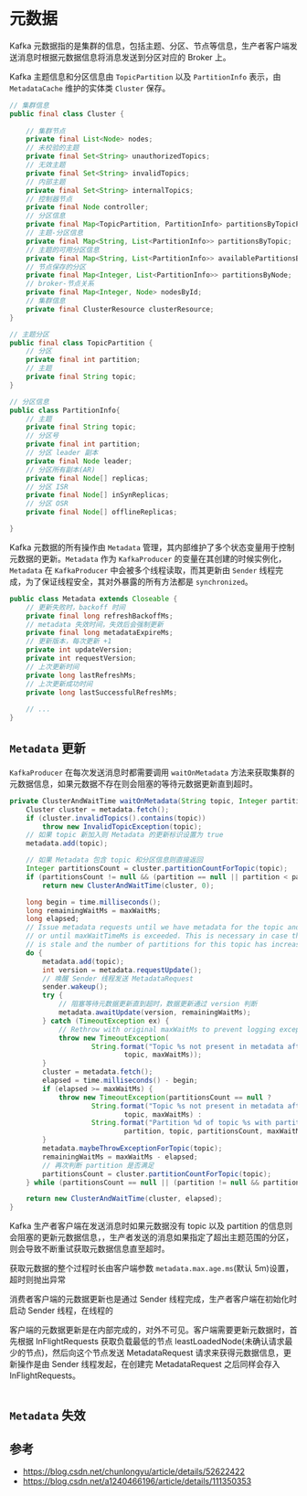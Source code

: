 # 元数据

Kafka 元数据指的是集群的信息，包括主题、分区、节点等信息，生产者客户端发送消息时根据元数据信息将消息发送到分区对应的 Broker 上。

Kafka 主题信息和分区信息由 `TopicPartition` 以及 `PartitionInfo` 表示，由 `MetadataCache` 维护的实体类 `Cluster` 保存。
```java
// 集群信息
public final class Cluster {
    
    // 集群节点
    private final List<Node> nodes;
    // 未校验的主题
    private final Set<String> unauthorizedTopics;
    // 无效主题
    private final Set<String> invalidTopics;
    // 内部主题
    private final Set<String> internalTopics;
    // 控制器节点
    private final Node controller;
    // 分区信息
    private final Map<TopicPartition, PartitionInfo> partitionsByTopicPartition;
    // 主题-分区信息
    private final Map<String, List<PartitionInfo>> partitionsByTopic;
    // 主题的可用分区信息
    private final Map<String, List<PartitionInfo>> availablePartitionsByTopic;
    // 节点保存的分区
    private final Map<Integer, List<PartitionInfo>> partitionsByNode;
    // broker-节点关系
    private final Map<Integer, Node> nodesById;
    // 集群信息
    private final ClusterResource clusterResource;
}

// 主题分区
public final class TopicPartition {
    // 分区
    private final int partition;
    // 主题
    private final String topic;
}

// 分区信息
public class PartitionInfo{
    // 主题
    private final String topic;
    // 分区号
    private final int partition;
    // 分区 leader 副本
    private final Node leader; 
    // 分区所有副本(AR)
    private final Node[] replicas;
    // 分区 ISR
    private final Node[] inSynReplicas;
    // 分区 OSR
    private final Node[] offlineReplicas;

}
```
Kafka 元数据的所有操作由 `Metadata` 管理，其内部维护了多个状态变量用于控制元数据的更新。`Metadata` 作为 `KafkaProducer` 的变量在其创建的时候实例化，`Metadata` 在 `KafkaProducer` 中会被多个线程读取，而其更新由 `Sender` 线程完成，为了保证线程安全，其对外暴露的所有方法都是 `synchronized`。
```java
public class Metadata extends Closeable {
    // 更新失败时，backoff 时间
    private final long refreshBackoffMs;
    // metadata 失效时间，失效后会强制更新
    private final long metadataExpireMs;
    // 更新版本，每次更新 +1
    private int updateVersion;
    private int requestVersion;
    // 上次更新时间
    private long lastRefreshMs;
    // 上次更新成功时间
    private long lastSuccessfulRefreshMs;
    
    // ...
}
```

## `Metadata` 更新

`KafkaProducer` 在每次发送消息时都需要调用 `waitOnMetadata` 方法来获取集群的元数据信息，如果元数据不存在则会阻塞的等待元数据更新直到超时。
```java
private ClusterAndWaitTime waitOnMetadata(String topic, Integer partition, long maxWaitMs) throws InterruptedException {
    Cluster cluster = metadata.fetch();
    if (cluster.invalidTopics().contains(topic))
        throw new InvalidTopicException(topic);
    // 如果 topic 新加入则 Metadata 的更新标识设置为 true
    metadata.add(topic);

    // 如果 Metadata 包含 topic 和分区信息则直接返回
    Integer partitionsCount = cluster.partitionCountForTopic(topic);
    if (partitionsCount != null && (partition == null || partition < partitionsCount))
        return new ClusterAndWaitTime(cluster, 0);

    long begin = time.milliseconds();
    long remainingWaitMs = maxWaitMs;
    long elapsed;
    // Issue metadata requests until we have metadata for the topic and the requested partition,
    // or until maxWaitTimeMs is exceeded. This is necessary in case the metadata
    // is stale and the number of partitions for this topic has increased in the meantime.
    do {
        metadata.add(topic);
        int version = metadata.requestUpdate();
        // 唤醒 Sender 线程发送 MetadataRequest
        sender.wakeup();
        try {
            // 阻塞等待元数据更新直到超时，数据更新通过 version 判断
            metadata.awaitUpdate(version, remainingWaitMs);
        } catch (TimeoutException ex) {
            // Rethrow with original maxWaitMs to prevent logging exception with remainingWaitMs
            throw new TimeoutException(
                    String.format("Topic %s not present in metadata after %d ms.",
                            topic, maxWaitMs));
        }
        cluster = metadata.fetch();
        elapsed = time.milliseconds() - begin;
        if (elapsed >= maxWaitMs) {
            throw new TimeoutException(partitionsCount == null ?
                    String.format("Topic %s not present in metadata after %d ms.",
                            topic, maxWaitMs) :
                    String.format("Partition %d of topic %s with partition count %d is not present in metadata after %d ms.",
                            partition, topic, partitionsCount, maxWaitMs));
        }
        metadata.maybeThrowExceptionForTopic(topic);
        remainingWaitMs = maxWaitMs - elapsed;
        // 再次判断 partition 是否满足
        partitionsCount = cluster.partitionCountForTopic(topic);
    } while (partitionsCount == null || (partition != null && partition >= partitionsCount));

    return new ClusterAndWaitTime(cluster, elapsed);
}
```
Kafka 生产者客户端在发送消息时如果元数据没有 topic 以及 partition 的信息则会阻塞的更新元数据信息，，生产者发送的消息如果指定了超出主题范围的分区，则会导致不断重试获取元数据信息直至超时。

获取元数据的整个过程时长由客户端参数 `metadata.max.age.ms`(默认 5m)设置，超时则抛出异常

消费者客户端的元数据更新也是通过 Sender 线程完成，生产者客户端在初始化时启动 Sender 线程，在线程的

客户端的元数据更新是在内部完成的，对外不可见。客户端需要更新元数据时，首先根据 InFlightRequests 获取负载最低的节点 leastLoadedNode(未确认请求最少的节点)，然后向这个节点发送 MetadataRequest 请求来获得元数据信息，更新操作是由 Sender 线程发起，在创建完 MetadataRequest 之后同样会存入 InFlightRequests。

```java

```

## `Metadata` 失效


## 参考
- https://blog.csdn.net/chunlongyu/article/details/52622422
- https://blog.csdn.net/a1240466196/article/details/111350353
